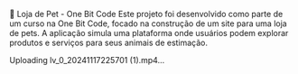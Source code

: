 
🐾 Loja de Pet - One Bit Code
Este projeto foi desenvolvido como parte de um curso na One Bit Code, focado na construção de um site para uma loja de pets. A aplicação simula uma plataforma onde usuários podem explorar produtos e serviços para seus animais de estimação.




Uploading lv_0_20241117225701 (1).mp4…

